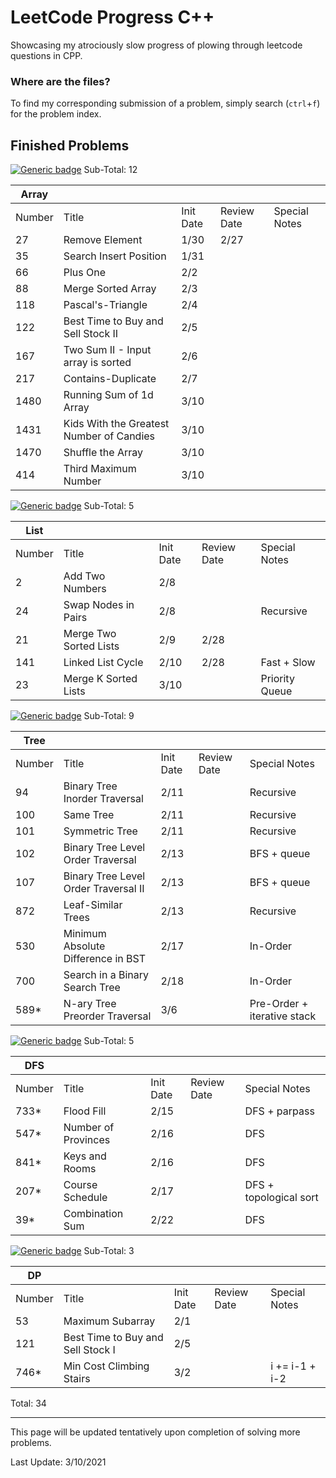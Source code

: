 # LeetCode Progress C++
Showcasing my atrociously slow progress of plowing through leetcode questions in CPP.

### Where are the files?
To find my corresponding submission of a problem, simply search (`ctrl`+`f`) for the problem index.

## Finished Problems
[![Generic badge](https://img.shields.io/badge/LeetCode-Array-<Green>.svg)](https://leetcode.com/tag/array/) Sub-Total: 12

| Array  |                                          |           |             |               |
|--------|------------------------------------------|-----------|-------------|---------------|
| Number | Title                                    | Init Date | Review Date | Special Notes |
| 27     | Remove Element                           |    1/30   |    2/27     |               |
| 35     | Search Insert Position                   |    1/31   |             |               |
| 66     | Plus One                                 |    2/2    |             |               |
| 88     | Merge Sorted Array                       |    2/3    |             |               |
| 118    | Pascal's-Triangle                        |    2/4    |             |               |
| 122    | Best Time to Buy and Sell Stock II       |    2/5    |             |               |
| 167    | Two Sum II - Input array is sorted       |    2/6    |             |               |
| 217    | Contains-Duplicate                       |    2/7    |             |               |
| 1480   | Running Sum of 1d Array                  |    3/10   |             |               |
| 1431   | Kids With the Greatest Number of Candies |    3/10   |             |               |
| 1470   | Shuffle the Array                        |    3/10   |             |               |
| 414    | Third Maximum Number                     |    3/10   |             |               |

[![Generic badge](https://img.shields.io/badge/LeetCode-List-<Blue>.svg)](https://leetcode.com/tag/linked-list/) Sub-Total: 5

| List   |                                      |           |             |                |
|--------|--------------------------------------|-----------|-------------|----------------|
| Number | Title                                | Init Date | Review Date | Special Notes  |
| 2      | Add Two Numbers                      |    2/8    |             |                |
| 24     | Swap Nodes in Pairs                  |    2/8    |             | Recursive      |
| 21     | Merge Two Sorted Lists               |    2/9    |  2/28       |                |
| 141    | Linked List Cycle                    |    2/10   |  2/28       | Fast + Slow    |
| 23     | Merge K Sorted Lists                 |    3/10   |             | Priority Queue |

[![Generic badge](https://img.shields.io/badge/LeetCode-Tree-<Blue>.svg)](https://leetcode.com/tag/tree/) Sub-Total: 9

| Tree   |                                      |           |             |                             |
|--------|--------------------------------------|-----------|-------------|-----------------------------|
| Number | Title                                | Init Date | Review Date | Special Notes               |
| 94     | Binary Tree Inorder Traversal        |    2/11   |             | Recursive                   |
| 100    | Same Tree                            |    2/11   |             | Recursive                   |
| 101    | Symmetric Tree                       |    2/11   |             | Recursive                   |
| 102    | Binary Tree Level Order Traversal    |    2/13   |             | BFS + queue                 |
| 107    | Binary Tree Level Order Traversal II |    2/13   |             | BFS + queue                 |
| 872    | Leaf-Similar Trees                   |    2/13   |             | Recursive                   |
| 530    | Minimum Absolute Difference in BST   |    2/17   |             | In-Order                    |
| 700    | Search in a Binary Search Tree       |    2/18   |             | In-Order                    |
| 589*   | N-ary Tree Preorder Traversal        |    3/6    |             | Pre-Order + iterative stack |
	


[![Generic badge](https://img.shields.io/badge/LeetCode-DFS-<Blue>.svg)](https://leetcode.com/tag/dfs/) Sub-Total: 5

| DFS    |                                      |           |             |                         |
|--------|--------------------------------------|-----------|-------------|-------------------------|
| Number | Title                                | Init Date | Review Date | Special Notes           |
| 733*   | Flood Fill                           |    2/15   |             | DFS + parpass           |
| 547*   | Number of Provinces                  |    2/16   |             | DFS                     |
| 841*   | Keys and Rooms                       |    2/16   |             | DFS                     |
| 207*   | Course Schedule                      |    2/17   |             | DFS + topological sort  |
| 39*    | Combination Sum                      |    2/22   |             | DFS                     |

[![Generic badge](https://img.shields.io/badge/LeetCode-DP-<Blue>.svg)](https://leetcode.com/tag/dfs/) Sub-Total: 3

| DP     |                                      |           |             |                |
|--------|--------------------------------------|-----------|-------------|----------------|
| Number | Title                                | Init Date | Review Date | Special Notes  |
| 53     | Maximum Subarray                     |    2/1    |             |                |
| 121    | Best Time to Buy and Sell Stock I    |    2/5    |             |                |
| 746*   | Min Cost Climbing Stairs             |    3/2    |             | i += i-1 + i-2 |


Total: 34

---

This page will be updated tentatively upon completion of solving more problems.

Last Update: 3/10/2021

